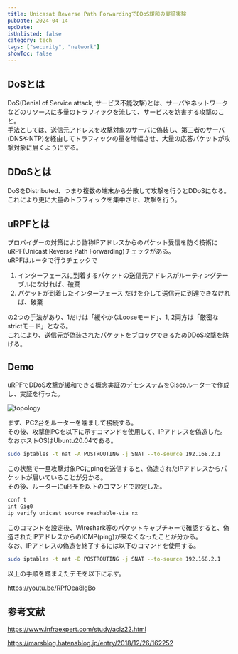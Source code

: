 ```yaml
---
title: Unicasat Reverse Path ForwardingでDDoS緩和の実証実験
pubDate: 2024-04-14
updDate:
isUnlisted: false
category: tech
tags: ["security", "network"]
showToc: false
---
```


## DoSとは

DoS(Denial of Service attack, サービス不能攻撃)とは、サーバやネットワークなどのリソースに多量のトラフィックを流して、サービスを妨害する攻撃のこと。  
手法としては、送信元アドレスを攻撃対象のサーバに偽装し、第三者のサーバ(DNSやNTP)を経由してトラフィックの量を増幅させ、大量の応答パケットが攻撃対象に届くようにする。  

## DDoSとは

DoSをDistributed、つまり複数の端末から分散して攻撃を行うとDDoSになる。  
これにより更に大量のトラフィックを集中させ、攻撃を行う。  

## uRPFとは

プロバイダーの対策により詐称IPアドレスからのパケット受信を防ぐ技術にuRPF(Unicast Reverse Path Forwarding)チェックがある。  
uRPFはルータで行うチェックで

1. インターフェースに到着するパケットの送信元アドレスがルーティングテーブルになければ、破棄
2. パケットが到着したインターフェース だけを介して送信元に到達できなければ、破棄

の2つの手法があり、1だけは「緩やかなLooseモード」、1, 2両方は「厳密なstrictモード」となる。  
これにより、送信元が偽装されたパケットをブロックできるためDDoS攻撃を防げる。  

## Demo

uRPFでDDoS攻撃が緩和できる概念実証のデモシステムをCiscoルーターで作成し、実証を行った。  

![topology](https://img.yashikota.com/blog/urpf-demo/topology.avif)

まず、PC2台をルーターを噛まして接続する。  
その後、攻撃側PCを以下に示すコマンドを使用して、IPアドレスを偽造した。なおホストOSはUbuntu20.04である。  

```sh
sudo iptables -t nat -A POSTROUTING -j SNAT --to-source 192.168.2.1
```

この状態で一旦攻撃対象PCにpingを送信すると、偽造されたIPアドレスからパケットが届いていることが分かる。  
その後、ルーターにuRPFを以下のコマンドで設定した。  

```sh
conf t
int Gig0
ip verify unicast source reachable-via rx
```

このコマンドを設定後、Wireshark等のパケットキャプチャーで確認すると、偽造されたIPアドレスからのICMP(ping)が来なくなったことが分かる。  
なお、IPアドレスの偽造を終了するには以下のコマンドを使用する。  

```sh
sudo iptables -t nat -D POSTROUTING -j SNAT --to-source 192.168.2.1
```

以上の手順を踏まえたデモを以下に示す。  

https://youtu.be/RPfOea8lgBo

## 参考文献

https://www.infraexpert.com/study/aclz22.html

https://marsblog.hatenablog.jp/entry/2018/12/26/162252
